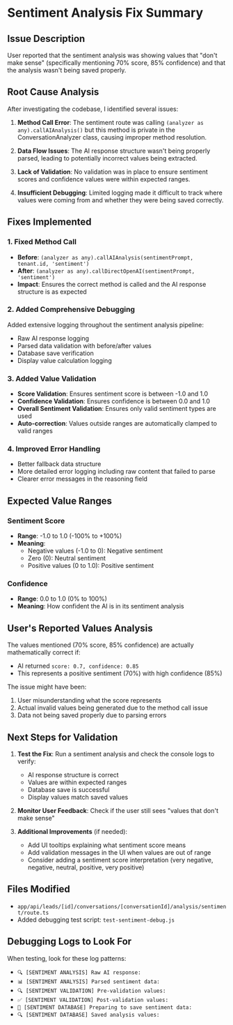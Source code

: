 # Sentiment Analysis Fix Summary

## Issue Description
User reported that the sentiment analysis was showing values that "don't make sense" (specifically mentioning 70% score, 85% confidence) and that the analysis wasn't being saved properly.

## Root Cause Analysis
After investigating the codebase, I identified several issues:

1. **Method Call Error**: The sentiment route was calling `(analyzer as any).callAIAnalysis()` but this method is private in the ConversationAnalyzer class, causing improper method resolution.

2. **Data Flow Issues**: The AI response structure wasn't being properly parsed, leading to potentially incorrect values being extracted.

3. **Lack of Validation**: No validation was in place to ensure sentiment scores and confidence values were within expected ranges.

4. **Insufficient Debugging**: Limited logging made it difficult to track where values were coming from and whether they were being saved correctly.

## Fixes Implemented

### 1. Fixed Method Call
- **Before**: `(analyzer as any).callAIAnalysis(sentimentPrompt, tenant.id, 'sentiment')`
- **After**: `(analyzer as any).callDirectOpenAI(sentimentPrompt, 'sentiment')`
- **Impact**: Ensures the correct method is called and the AI response structure is as expected

### 2. Added Comprehensive Debugging
Added extensive logging throughout the sentiment analysis pipeline:
- Raw AI response logging
- Parsed data validation with before/after values
- Database save verification
- Display value calculation logging

### 3. Added Value Validation
- **Score Validation**: Ensures sentiment score is between -1.0 and 1.0
- **Confidence Validation**: Ensures confidence is between 0.0 and 1.0
- **Overall Sentiment Validation**: Ensures only valid sentiment types are used
- **Auto-correction**: Values outside ranges are automatically clamped to valid ranges

### 4. Improved Error Handling
- Better fallback data structure
- More detailed error logging including raw content that failed to parse
- Clearer error messages in the reasoning field

## Expected Value Ranges

### Sentiment Score
- **Range**: -1.0 to 1.0 (-100% to +100%)
- **Meaning**: 
  - Negative values (-1.0 to 0): Negative sentiment
  - Zero (0): Neutral sentiment
  - Positive values (0 to 1.0): Positive sentiment

### Confidence
- **Range**: 0.0 to 1.0 (0% to 100%)
- **Meaning**: How confident the AI is in its sentiment analysis

## User's Reported Values Analysis
The values mentioned (70% score, 85% confidence) are actually mathematically correct if:
- AI returned `score: 0.7, confidence: 0.85`
- This represents a positive sentiment (70%) with high confidence (85%)

The issue might have been:
1. User misunderstanding what the score represents
2. Actual invalid values being generated due to the method call issue
3. Data not being saved properly due to parsing errors

## Next Steps for Validation

1. **Test the Fix**: Run a sentiment analysis and check the console logs to verify:
   - AI response structure is correct
   - Values are within expected ranges
   - Database save is successful
   - Display values match saved values

2. **Monitor User Feedback**: Check if the user still sees "values that don't make sense"

3. **Additional Improvements** (if needed):
   - Add UI tooltips explaining what sentiment score means
   - Add validation messages in the UI when values are out of range
   - Consider adding a sentiment score interpretation (very negative, negative, neutral, positive, very positive)

## Files Modified
- `app/api/leads/[id]/conversations/[conversationId]/analysis/sentiment/route.ts`
- Added debugging test script: `test-sentiment-debug.js`

## Debugging Logs to Look For
When testing, look for these log patterns:
- `🔍 [SENTIMENT ANALYSIS] Raw AI response:`
- `📊 [SENTIMENT ANALYSIS] Parsed sentiment data:`
- `🔍 [SENTIMENT VALIDATION] Pre-validation values:`
- `✅ [SENTIMENT VALIDATION] Post-validation values:`
- `💾 [SENTIMENT DATABASE] Preparing to save sentiment data:`
- `🔍 [SENTIMENT DATABASE] Saved analysis values:`